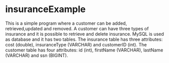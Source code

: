 # insuranceExample
This is a simple program where a customer can be added, retrieved,updated and removed. A customer can have three types of  insurance and it is possible to retrieve and delete insurance. MySQL is used as database and it has two tables. The insurance table has three attributes: cost (double), insuranceType (VARCHAR) and customerID (int). The customer table has four attributes: id (int), firstName (VARCHAR), lastName (VARCHAR) and ssn (BIGINT).     
